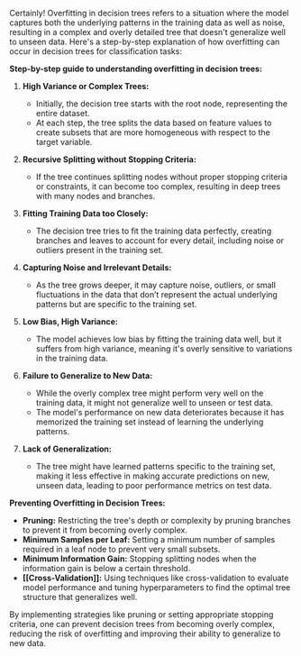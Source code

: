 Certainly! Overfitting in decision trees refers to a situation where the model captures both the underlying patterns in the training data as well as noise, resulting in a complex and overly detailed tree that doesn't generalize well to unseen data. Here's a step-by-step explanation of how overfitting can occur in decision trees for classification tasks:

**Step-by-step guide to understanding overfitting in decision trees:**

1. **High Variance or Complex Trees:**
   - Initially, the decision tree starts with the root node, representing the entire dataset.
   - At each step, the tree splits the data based on feature values to create subsets that are more homogeneous with respect to the target variable.

2. **Recursive Splitting without Stopping Criteria:**
   - If the tree continues splitting nodes without proper stopping criteria or constraints, it can become too complex, resulting in deep trees with many nodes and branches.
   
3. **Fitting Training Data too Closely:**
   - The decision tree tries to fit the training data perfectly, creating branches and leaves to account for every detail, including noise or outliers present in the training set.

4. **Capturing Noise and Irrelevant Details:**
   - As the tree grows deeper, it may capture noise, outliers, or small fluctuations in the data that don’t represent the actual underlying patterns but are specific to the training set.

5. **Low Bias, High Variance:**
   - The model achieves low bias by fitting the training data well, but it suffers from high variance, meaning it's overly sensitive to variations in the training data.

6. **Failure to Generalize to New Data:**
   - While the overly complex tree might perform very well on the training data, it might not generalize well to unseen or test data.
   - The model's performance on new data deteriorates because it has memorized the training set instead of learning the underlying patterns.

7. **Lack of Generalization:**
   - The tree might have learned patterns specific to the training set, making it less effective in making accurate predictions on new, unseen data, leading to poor performance metrics on test data.

**Preventing Overfitting in Decision Trees:**

- **Pruning:** Restricting the tree's depth or complexity by pruning branches to prevent it from becoming overly complex.
- **Minimum Samples per Leaf:** Setting a minimum number of samples required in a leaf node to prevent very small subsets.
- **Minimum Information Gain:** Stopping splitting nodes when the information gain is below a certain threshold.
- **[[Cross-Validation]]:** Using techniques like cross-validation to evaluate model performance and tuning hyperparameters to find the optimal tree structure that generalizes well.

By implementing strategies like pruning or setting appropriate stopping criteria, one can prevent decision trees from becoming overly complex, reducing the risk of overfitting and improving their ability to generalize to new data.